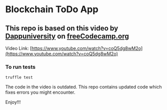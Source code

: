 # Blockchain ToDo App

## This repo is based on this video by [Dappuniversity](https://dappuniversity.com/) on [freeCodecamp.org](https://www.freecodecamp.org/)

Video Link: [https://www.youtube.com/watch?v=coQ5dg8wM2o](https://www.youtube.com/watch?v=coQ5dg8wM2o)

### To run tests

```
truffle test
```

The code in the video is outdated. This repo contains updated code which fixes errors you might encounter.

Enjoy!!!